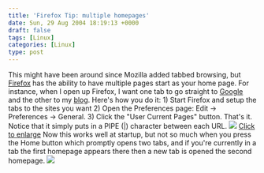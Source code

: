```yaml
---
title: 'Firefox Tip: multiple homepages'
date: Sun, 29 Aug 2004 18:19:13 +0000
draft: false
tags: [Linux]
categories: [Linux]
type: post
---
```


This might have been around since Mozilla added tabbed browsing, but [Firefox](http://www.mozilla.org/products/firefox/) has the ability to have multiple pages start as your home page. For instance, when I open up Firefox, I want one tab to go straight to [Google](http://www.google.com) and the other to my [blog](http://www.jroller.com/page/jmrodri/). Here's how you do it: 1) Start Firefox and setup the tabs to the sites you want 2) Open the Preferences page: Edit -> Preferences -> General. 3) Click the "User Current Pages" button. That's it. Notice that it simply puts in a PIPE (|) character between each URL. [![](http://jroller.com/resources/jmrodri/firefox_homepage_sml.png)](http://jroller.com/resources/jmrodri/firefox_homepage.png) [Click to enlarge](http://jroller.com/resources/jmrodri/firefox_homepage.png) Now this works well at startup, but not so much when you press the Home button which promptly opens two tabs, and if you're currently in a tab the first homepage appears there then a new tab is opened the second homepage. ![](http://jroller.com/resources/jmrodri/home.png)
